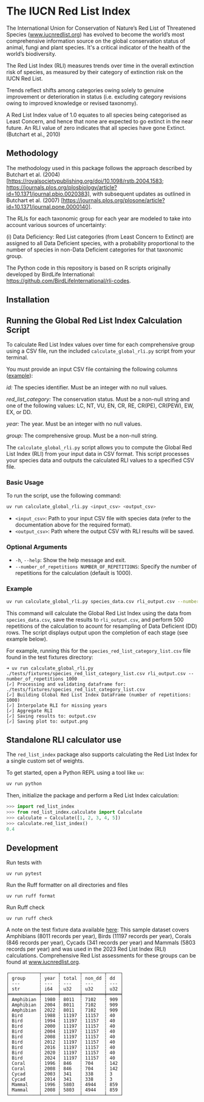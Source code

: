 # The IUCN Red List Index

The International Union for Conservation of Nature’s Red List of Threatened Species (www.iucnredlist.org) has evolved to become the world’s most comprehensive information source on the global conservation status of animal, fungi and plant species. It's a critical indicator of the health of the world’s biodiversity.

The Red List Index (RLI) measures trends over time in the overall extinction risk of species, as measured by their category of extinction risk on the IUCN Red List.

Trends reflect shifts among categories owing solely to genuine improvement or deterioration in status (i.e. excluding category revisions owing to improved knowledge or revised taxonomy).

A Red List Index value of 1.0 equates to all species being categorised as Least Concern, and hence that none are expected to go extinct in the near future. An RLI value of zero indicates that all species have gone Extinct. (Butchart et al., 2010)


## Methodology

The methodology used in this package follows the approach described by Butchart et al. (2004) [https://royalsocietypublishing.org/doi/10.1098/rstb.2004.1583; https://journals.plos.org/plosbiology/article?id=10.1371/journal.pbio.0020383], with subsequent updates as outlined in Butchart et al. (2007) [https://journals.plos.org/plosone/article?id=10.1371/journal.pone.0000140].

The RLIs for each taxonomic group for each year are modeled to take into account various sources of uncertainty: 

(i) Data Deficiency: Red List categories (from Least Concern to Extinct) are assigned to all
Data Deficient species, with a probability proportional to the number of species in non-Data
Deficient categories for that taxonomic group. 

The Python code in this repository is based on R scripts originally developed by BirdLife International: https://github.com/BirdLifeInternational/rli-codes.

## Installation

## Running the Global Red List Index Calculation Script

To calculate Red List Index values over time for each comprehensive group using a CSV file, run the included `calculate_global_rli.py` script from your terminal. 

You must provide an input CSV file containing the following columns ([example](https://github.com/IUCN-UK/red-list-index/blob/main/tests/fixtures/species_red_list_category_list.csv)):

*id:* The species identifier. Must be an integer with no null values.

*red_list_category:* The conservation status. Must be a non-null string and one of the following values: LC, NT, VU, EN, CR, RE, CR(PE), CR(PEW), EW, EX, or DD.

*year:* The year. Must be an integer with no null values.

*group:* The comprehensive group. Must be a non-null string.


The `calculate_global_rli.py` script allows you to compute the Global Red List Index (RLI) from your input data in CSV format. This script processes your species data and outputs the calculated RLI values to a specified CSV file.

### Basic Usage

To run the script, use the following command:

```bash
uv run calculate_global_rli.py <input_csv> <output_csv>
```

- `<input_csv>`: Path to your input CSV file with species data (refer to the documentation above for the required format).
- `<output_csv>`: Path where the output CSV with RLI results will be saved.

### Optional Arguments

- `-h`, `--help`: Show the help message and exit.
- `--number_of_repetitions NUMBER_OF_REPETITIONS`: Specify the number of repetitions for the calculation (default is 1000).

### Example

```bash
uv run calculate_global_rli.py species_data.csv rli_output.csv --number_of_repetitions 500
```

This command will calculate the Global Red List Index using the data from `species_data.csv`, save the results to `rli_output.csv`, and perform 500 repetitions of the calculation to acount for resampling of Data Deficient (DD) rows.  The script displays output upon the completion of each stage (see example below).

For example, running this for the `species_red_list_category_list.csv` file found in the test fixtures directory:
```
➜ uv run calculate_global_rli.py ./tests/fixtures/species_red_list_category_list.csv rli_output.csv --number_of_repetitions 1000
[✓] Processing and validating dataframe for: ./tests/fixtures/species_red_list_category_list.csv
[✓] Building Global Red List Index DataFrame (number of repetitions: 1000)          
[✓] Interpolate RLI for missing years
[✓] Aggregate RLI
[✓] Saving results to: output.csv
[✓] Saving plot to: output.png
```

## Standalone RLI calculator use

The `red_list_index` package also supports calculating the Red List Index for a single custom set of weights.

To get started, open a Python REPL using a tool like `uv`:

```bash
uv run python
```

Then, initialize the package and perform a Red List Index calculation:

```python
>>> import red_list_index
>>> from red_list_index.calculate import Calculate
>>> calculate = Calculate([1, 2, 3, 4, 5])
>>> calculate.red_list_index()
0.4
```

## Development

Run tests with 
```
uv run pytest
```

Run the Ruff formatter on all directories and files
```
uv run ruff format
```

Run Ruff check
```
uv run ruff check
```


A note on the test fixture data available [here](https://github.com/IUCN-UK/red-list-index/blob/main/tests/fixtures/species_red_list_category_list.csv):
This sample dataset covers Amphibians (8011 records per year), Birds (11197 records per year), Corals (846 records per year), Cycads (341 records per year) and Mammals (5803 records per year) and was used in the 2023 Red List Index (RLI) calculations.
Comprehensive Red List assessments for these groups can be found at www.iucnredlist.org.

```
┌───────────┬──────┬───────┬────────┬─────┐
│ group     ┆ year ┆ total ┆ non_dd ┆ dd  │
│ ---       ┆ ---  ┆ ---   ┆ ---    ┆ --- │
│ str       ┆ i64  ┆ u32   ┆ u32    ┆ u32 │
╞═══════════╪══════╪═══════╪════════╪═════╡
│ Amphibian ┆ 1980 ┆ 8011  ┆ 7102   ┆ 909 │
│ Amphibian ┆ 2004 ┆ 8011  ┆ 7102   ┆ 909 │
│ Amphibian ┆ 2022 ┆ 8011  ┆ 7102   ┆ 909 │
│ Bird      ┆ 1988 ┆ 11197 ┆ 11157  ┆ 40  │
│ Bird      ┆ 1994 ┆ 11197 ┆ 11157  ┆ 40  │
│ Bird      ┆ 2000 ┆ 11197 ┆ 11157  ┆ 40  │
│ Bird      ┆ 2004 ┆ 11197 ┆ 11157  ┆ 40  │
│ Bird      ┆ 2008 ┆ 11197 ┆ 11157  ┆ 40  │
│ Bird      ┆ 2012 ┆ 11197 ┆ 11157  ┆ 40  │
│ Bird      ┆ 2016 ┆ 11197 ┆ 11157  ┆ 40  │
│ Bird      ┆ 2020 ┆ 11197 ┆ 11157  ┆ 40  │
│ Bird      ┆ 2024 ┆ 11197 ┆ 11157  ┆ 40  │
│ Coral     ┆ 1996 ┆ 846   ┆ 704    ┆ 142 │
│ Coral     ┆ 2008 ┆ 846   ┆ 704    ┆ 142 │
│ Cycad     ┆ 2003 ┆ 341   ┆ 338    ┆ 3   │
│ Cycad     ┆ 2014 ┆ 341   ┆ 338    ┆ 3   │
│ Mammal    ┆ 1996 ┆ 5803  ┆ 4944   ┆ 859 │
│ Mammal    ┆ 2008 ┆ 5803  ┆ 4944   ┆ 859 │
└───────────┴──────┴───────┴────────┴─────┘
```
